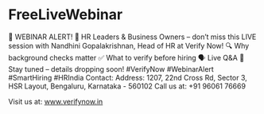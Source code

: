 # FreeLiveWebinar
🚨 WEBINAR ALERT! 🚨 HR Leaders &amp; Business Owners – don’t miss this LIVE session with Nandhini Gopalakrishnan, Head of HR at Verify Now! 🔍 Why background checks matter ✅ What to verify before hiring 🗣️ Live Q&amp;A 📅 Stay tuned – details dropping soon! #VerifyNow #WebinarAlert #SmartHiring #HRIndia
Contact: Address: 1207, 22nd Cross Rd, Sector 3, HSR Layout, Bengaluru, Karnataka - 560102
 Call us at: +91 96061 76669

 Visit us at: www.verifynow.in
